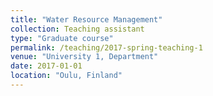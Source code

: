 ```yaml
---
title: "Water Resource Management"
collection: Teaching assistant
type: "Graduate course"
permalink: /teaching/2017-spring-teaching-1
venue: "University 1, Department"
date: 2017-01-01
location: "Oulu, Finland"
---
```



